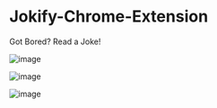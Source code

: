 # Jokify-Chrome-Extension
Got Bored? Read a Joke!

![image](https://user-images.githubusercontent.com/99723773/191693751-986b9050-43fc-4b69-bc6d-9af8b4f26f0c.png)




![image](https://user-images.githubusercontent.com/99723773/191694043-850cd4cb-c5f4-41cc-a366-31f9ce8d5b9a.png)





![image](https://user-images.githubusercontent.com/99723773/191693870-f6e317a8-cec5-48d3-8629-3265e12c91d1.png)

